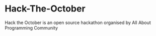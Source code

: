 # Hack-The-October
Hack the October is an open source hackathon organised by All About Programming Community
